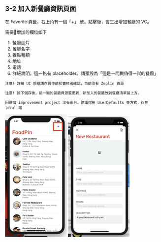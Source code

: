 ## 3-2 加入新餐廳資訊頁面

在 Favorite 頁籤，右上角有一個「+」 號。點擊後，會生出增加餐廳的 VC。

需要增加的欄位如下

1. 餐廳圖片
2. 餐廳名字
3. 餐點種類
4. 地址
5. 電話
6. 詳細說明，這一格有 placeholder。請預設為「這是一間蠻值得一試的餐廳」

`注意! 詳細 UI 規格請在實作前和審核者確認，目前沒有 Zeplin 資源`

`注意! 按下儲存後，前一面的餐廳資源要更新，新加入的餐廳放到餐廳清單最上方。`

`因這個 improvement project 沒有後台，建議你用 UserDefaults 等方式，存在 local 端`

<img src="./resources/tableVIew_3_2_2.png" alt="drawing" width="200"/>

<img src="./resources/tableVIew_3_2_1.png" alt="drawing" width="200"/>